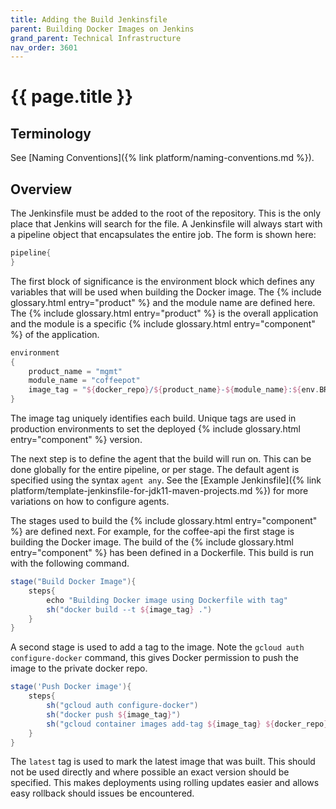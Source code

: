 ```yaml
---
title: Adding the Build Jenkinsfile
parent: Building Docker Images on Jenkins
grand_parent: Technical Infrastructure
nav_order: 3601
---
```


# {{ page.title }}

## Terminology

See [Naming Conventions]({% link platform/naming-conventions.md %}).

## Overview

The Jenkinsfile must be added to the root of the repository. This is the only place that Jenkins will search for the file.
A Jenkinsfile will always start with a pipeline object that encapsulates the entire job. The form is shown here:

```groovy
pipeline{
}
```

The first block of significance is the environment block which defines any variables that will be used when building the Docker image.
The  {% include glossary.html entry="product" %} and the module name are defined here.
The  {% include glossary.html entry="product" %} is the overall application
and the module is a specific {% include glossary.html entry="component" %} of the application.

```groovy
environment
{
    product_name = "mgmt"
    module_name = "coffeepot"
    image_tag = "${docker_repo}/${product_name}-${module_name}:${env.BRANCH_NAME}-${env.BUILD_NUMBER}"
}
```

The image tag uniquely identifies each build.
Unique tags are used in production environments to set the deployed {% include glossary.html entry="component" %} version.

The next step is to define the agent that the build will run on. This can be done globally for the entire pipeline, or per stage.
The default agent is specified using the syntax `agent any`.
See the [Example Jenkinsfile]({% link platform/template-jenkinsfile-for-jdk11-maven-projects.md %})
for more variations on how to configure agents.

The stages used to build the {% include glossary.html entry="component" %} are defined next.
For example, for the coffee-api the first stage is building the Docker image.
The build of the  {% include glossary.html entry="component" %} has been defined in a Dockerfile.
This build is run with the following command.

```groovy
stage("Build Docker Image"){
    steps{
        echo "Building Docker image using Dockerfile with tag"
        sh("docker build --t ${image_tag} .")
    }
}
```

A second stage is used to add a tag to the image. Note the `gcloud auth configure-docker` command, this gives Docker permission
 to push the image to the private docker repo.

```groovy
stage('Push Docker image'){
    steps{
        sh("gcloud auth configure-docker")
        sh("docker push ${image_tag}")
        sh("gcloud container images add-tag ${image_tag} ${docker_repo}/${product_name}-${module_name}:${env.BRANCH_NAME}-latest")
    }
}
```

The `latest` tag is used to mark the latest image that was built. This should not be used directly and where possible an exact version
 should be specified. This makes deployments using rolling updates easier and allows easy rollback should issues be encountered.

